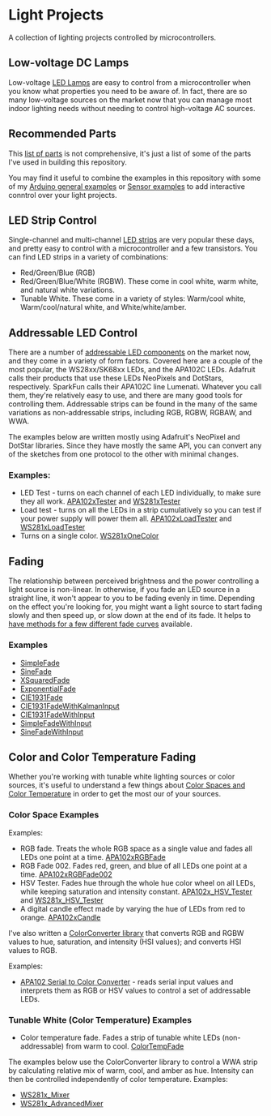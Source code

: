# Light Projects

A collection of lighting projects controlled by microcontrollers.

## Low-voltage DC Lamps 

Low-voltage [LED Lamps](led-lamps.md) are easy to control from a microcontroller when you know what properties you need to be aware of. In fact, there are so many low-voltage sources on the market now that you can manage most indoor lighting needs without needing to control high-voltage AC sources. 

## Recommended Parts

This [list pf parts](inventory.md) is not comprehensive, it's just a list of some of the parts I've used in building this repository.

You may find it useful to combine the examples in this repository with some of my [Arduino general examples](https://github.com/tigoe/ArduinoGeneralExamples) or [Sensor examples](https://github.com/tigoe/SensorExamples) to add interactive conntrol over your light projects.

## LED Strip Control
Single-channel and multi-channel [LED strips](led-strips.md) are very popular these days, and pretty easy to control with a microcontroller and a few transistors.  You can find LED strips in a variety of combinations:
* Red/Green/Blue (RGB)
* Red/Green/Blue/White (RGBW). These come in cool white, warm white, and natural white variations.
* Tunable White. These come in a variety of styles: Warm/cool white, Warm/cool/natural white, and White/white/amber.

## Addressable LED Control
There are a number of [addressable LED components](addressable-leds.md) on the market now, and they come in a variety of form factors. Covered here are a couple of the most popular, the WS28xx/SK68xx LEDs, and the APA102C LEDs. Adafruit calls their products that use these LEDs NeoPixels and DotStars, respectively. SparkFun calls their APA102C line Lumenati. Whatever you call them, they're relatively easy to use, and there are many good tools for controlling them.  Addressable strips can be found in the many of the same variations as non-addressable strips, including RGB, RGBW, RGBAW, and WWA.

The examples below are written mostly using Adafruit's NeoPixel and DotStar libraries. Since they have mostly the same API, you can convert any of the sketches from one protocol to the other with minimal changes.

### Examples:
* LED Test - turns on each channel of each LED individually, to make sure they all work.  [APA102xTester](https://github.com/tigoe/LightProjects/tree/master/APA102x/APA102xTester) and  [WS281xTester](https://github.com/tigoe/LightProjects/tree/master/WS281x/WS281xTester)
* Load test - turns on all the LEDs in a strip cumulatively so you can test if your power supply will power them all. [APA102xLoadTester](https://github.com/tigoe/LightProjects/tree/master/APA102x/APA102xLoadTester) and  [WS281xLoadTester](https://github.com/tigoe/LightProjects/tree/master/WS281x/WS281xLoadTester)
* Turns on a single color. [WS281xOneColor](https://github.com/tigoe/LightProjects/tree/master/WS281x/WS281xOneColor)

## Fading
The relationship between perceived brightness and the power controlling a light source is non-linear. In otherwise, if you fade an LED source in a straight line, it won't appear to you to be fading evenly in time. Depending on the effect you're looking for, you might want a light source to start fading slowly and then speed up, or slow down at the end of its fade. It helps to [have methods for a few different fade curves](fading.md) available. 

### Examples
* [SimpleFade](https://github.com/tigoe/LightProjects/tree/master/FadeCurves/SimpleFade)
* [SineFade](https://github.com/tigoe/LightProjects/tree/master/FadeCurves/SineFade)
* [XSquaredFade](https://github.com/tigoe/LightProjects/tree/master/FadeCurves/XSquaredFade)
* [ExponentialFade](https://github.com/tigoe/LightProjects/tree/master/FadeCurves/ExponentialFade)
* [CIE1931Fade](https://github.com/tigoe/LightProjects/tree/master/FadeCurves/CIE1931Fade)
* [CIE1931FadeWithKalmanInput](https://github.com/tigoe/LightProjects/tree/master/FadeCurves/CIE1931FadeWithKalmanInput)
* [CIE1931FadeWithInput](https://github.com/tigoe/LightProjects/tree/master/FadeCurves/CIE1931FadeWithInput)
* [SimpleFadeWithInput](https://github.com/tigoe/LightProjects/tree/master/FadeCurves/SimpleFadeWithInput)
* [SineFadeWithInput](https://github.com/tigoe/LightProjects/tree/master/FadeCurves/SineFadeWithInput)

## Color and Color Temperature Fading
 
 Whether you're working with tunable white lighting sources or color sources, it's useful to understand a few things about
[Color Spaces and Color Temperature](color-spaces-color-temp.md) in order to get the most our of your sources.

### Color Space Examples

Examples:
* RGB fade. Treats the whole RGB space as a single value and fades all LEDs one point at a time. [APA102xRGBFade](https://github.com/tigoe/LightProjects/tree/master/APA102x/APA102xRGBFade)
* RGB Fade 002. Fades red, green, and blue of all LEDs one point at a time. [APA102xRGBFade002](https://github.com/tigoe/LightProjects/tree/master/APA102x/APA102xRGBFade002)
* HSV Tester. Fades hue through the whole hue color wheel on all LEDs, while keeping saturation and intensity constant. [APA102x_HSV_Tester](https://github.com/tigoe/LightProjects/tree/master/APA102x/APA102x_HSV_Tester) and [WS281x_HSV_Tester](https://github.com/tigoe/LightProjects/tree/master/WS281x/WS281x_HSV_Tester)
* A digital candle effect made by varying the hue of LEDs from red to orange. [APA102xCandle](https://github.com/tigoe/LightProjects/tree/master/Candles/APA102xCandle)

I've also written a [ColorConverter library](https://www.github.com/tigoe/ColorConverter) that converts RGB and RGBW values to hue, saturation, and intensity (HSI values); and converts HSI values to RGB. 

Examples:
* [APA102 Serial to Color Converter](https://github.com/tigoe/LightProjects/tree/master/APA102x/APA102x_SerialToColorConverter) - reads serial input values and interprets them as RGB or HSV values to control a set of addressable LEDs. 


### Tunable White (Color Temperature) Examples

* Color temperature fade. Fades a strip of tunable white LEDs (non-addressable) from warm to cool. [ColorTempFade](https://github.com/tigoe/LightProjects/tree/master/ColorTempFade/)

The examples below use the ColorConverter library to control a WWA strip by calculating relative mix of warm, cool, and amber as hue. Intensity can then be controlled independently of color temperature. 
Examples:
* [WS281x_Mixer](https://github.com/tigoe/LightProjects/tree/master/WS281x/WS281x_Mixer)
* [WS281x_AdvancedMixer](https://github.com/tigoe/LightProjects/tree/master/WS281x/WS281x_AdvancedMixer)